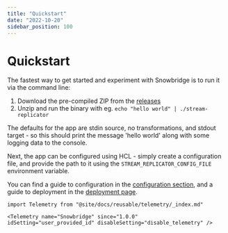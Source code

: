 ```yaml
---
title: "Quickstart"
date: "2022-10-20"
sidebar_position: 100
---
```


# Quickstart

The fastest way to get started and experiment with Snowbridge is to run it via the command line:

1. Download the pre-compiled ZIP from the [releases](https://github.com/snowplow-devops/stream-replicator/releases/)
2. Unzip and run the binary with eg. `echo "hello world" | ./stream-replicator`

The defaults for the app are stdin source, no transformations, and stdout target - so this should print the message 'hello world' along with some logging data to the console.

Next, the app can be configured using HCL - simply create a configuration file, and provide the path to it using the `STREAM_REPLICATOR_CONFIG_FILE` environment variable. 

You can find a guide to configuration in the [configuration section](/docs/pipeline-components-and-applications/snowbridge/configuration/index.md), and a guide to deployment in the [deployment page](./distribution-and-deployment.md).


```mdx-code-block
import Telemetry from "@site/docs/reusable/telemetry/_index.md"

<Telemetry name="Snowbridge" since="1.0.0" idSetting="user_provided_id" disableSetting="disable_telemetry" />
```
